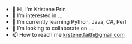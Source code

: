 - 👋 Hi, I’m Kristene Prin
- 👀 I’m interested in ...
- 🌱 I’m currently learning Python, Java, C#, Perl
- 💞️ I’m looking to collaborate on ...
- 📫 How to reach me krstene.faith@gmail.com

<!---
prin2r/prin2r is a ✨ special ✨ repository because its `README.md` (this file) appears on your GitHub profile.
You can click the Preview link to take a look at your changes.
--->
